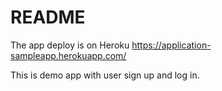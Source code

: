 # README

The app deploy is on Heroku
https://application-sampleapp.herokuapp.com/

This is demo app with user sign up and log in. 

